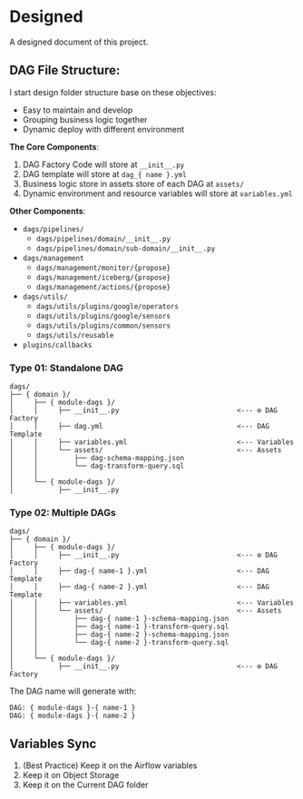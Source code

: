 # Designed

A designed document of this project.

## DAG File Structure:

I start design folder structure base on these objectives:

- Easy to maintain and develop
- Grouping business logic together
- Dynamic deploy with different environment

**The Core Components**:

1. DAG Factory Code will store at `__init__.py`
2. DAG template will store at `dag_{ name }.yml`
3. Business logic store in assets store of each DAG at `assets/`
4. Dynamic environment and resource variables will store at `variables.yml`

**Other Components**:

- `dags/pipelines/`
  - `dags/pipelines/domain/__init__.py`
  - `dags/pipelines/domain/sub-domain/__init__.py`
- `dags/management`
  - `dags/management/monitor/{propose}`
  - `dags/management/iceberg/{propose}`
  - `dags/management/actions/{propose}`
- `dags/utils/`
  - `dags/utils/plugins/google/operators`
  - `dags/utils/plugins/google/sensors`
  - `dags/utils/plugins/common/sensors`
  - `dags/utils/reusable`
- `plugins/callbacks`

### Type 01: Standalone DAG

```text
dags/
├── { domain }/
│     ├── { module-dags }/
│     │     ├── __init__.py                             <--- ⚙️ DAG Factory
│     │     ├── dag.yml                                 <--- DAG Template
│     │     ├── variables.yml                           <--- Variables
│     │     └── assets/                                 <--- Assets
│     │         ├── dag-schema-mapping.json
│     │         └── dag-transform-query.sql
│     │
│     └── { module-dags }/
│           ├── __init__.py
```

### Type 02: Multiple DAGs

```text
dags/
├── { domain }/
│     ├── { module-dags }/
│     │     ├── __init__.py                             <--- ⚙️ DAG Factory
│     │     ├── dag-{ name-1 }.yml                      <--- DAG Template
│     │     ├── dag-{ name-2 }.yml                      <--- DAG Template
│     │     ├── variables.yml                           <--- Variables
│     │     └── assets/                                 <--- Assets
│     │         ├── dag-{ name-1 }-schema-mapping.json
│     │         ├── dag-{ name-1 }-transform-query.sql
│     │         ├── dag-{ name-2 }-schema-mapping.json
│     │         └── dag-{ name-2 }-transform-query.sql
│     │
│     └── { module-dags }/
│           ├── __init__.py                             <--- ⚙️ DAG Factory
```

The DAG name will generate with:

```text
DAG: { module-dags }-{ name-1 }
DAG: { module-dags }-{ name-2 }
```

## Variables Sync

1. (Best Practice) Keep it on the Airflow variables
2. Keep it on Object Storage
3. Keep it on the Current DAG folder
